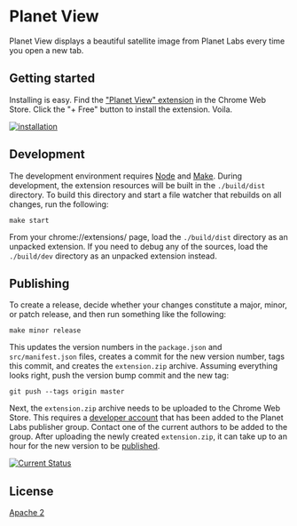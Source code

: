 # Planet View

Planet View displays a beautiful satellite image from Planet Labs every time you open a new tab.

## Getting started

Installing is easy. Find the ["Planet View" extension](https://chrome.google.com/webstore/detail/planet-view/hhhgdbldiopbpblfcohjaeinjjciplho) in the Chrome Web Store.  Click the "+ Free" button to install the extension.  Voila.

[![installation](https://cloud.githubusercontent.com/assets/41094/5092854/d2eb189c-6f0f-11e4-9f1c-6b45ebbfa44e.gif)](https://chrome.google.com/webstore/detail/planet-view/hhhgdbldiopbpblfcohjaeinjjciplho)

## Development

The development environment requires [Node](http://nodejs.org/) and [Make](http://www.gnu.org/software/make/).  During development, the extension resources will be built in the `./build/dist` directory.  To build this directory and start a file watcher that rebuilds on all changes, run the following:

    make start

From your chrome://extensions/ page, load the `./build/dist` directory as an unpacked extension.  If you need to debug any of the sources, load the `./build/dev` directory as an unpacked extension instead.

## Publishing

To create a release, decide whether your changes constitute a major, minor, or patch release, and then run something like the following:

    make minor release

This updates the version numbers in the `package.json` and `src/manifest.json` files, creates a commit for the new version number, tags this commit, and creates the `extension.zip` archive.  Assuming everything looks right, push the version bump commit and the new tag:

    git push --tags origin master

Next, the `extension.zip` archive needs to be uploaded to the Chrome Web Store.  This requires a [developer account](https://chrome.google.com/webstore/developer/dashboard) that has been added to the Planet Labs publisher group.  Contact one of the current authors to be added to the group.  After uploading the newly created `extension.zip`, it can take up to an hour for the new version to be [published](https://chrome.google.com/webstore/detail/planet-view/hhhgdbldiopbpblfcohjaeinjjciplho).

[![Current Status](https://secure.travis-ci.org/planetlabs/planet-view-chrome-ext.png?branch=master)](https://travis-ci.org/planetlabs/planet-view-chrome-ext)

## License

[Apache 2](https://tldrlegal.com/license/apache-license-2.0-(apache-2.0))
